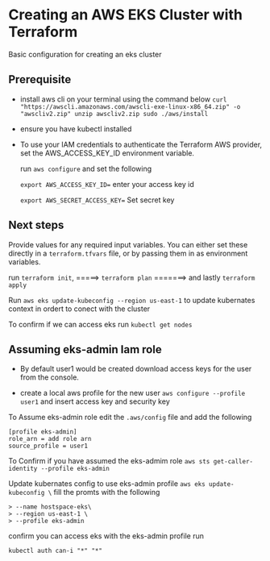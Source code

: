 # Creating an AWS EKS Cluster with Terraform

Basic configuration for creating an eks cluster


## Prerequisite

- install aws cli  on your terminal  using the command below
`curl "https://awscli.amazonaws.com/awscli-exe-linux-x86_64.zip" -o "awscliv2.zip"
unzip awscliv2.zip
sudo ./aws/install`

- ensure you have kubectl installed

- To use your IAM credentials to authenticate the Terraform AWS provider, set the AWS_ACCESS_KEY_ID environment variable.
   
   run `aws configure` and set the following

  `export AWS_ACCESS_KEY_ID=` enter your access key id
  
  `export AWS_SECRET_ACCESS_KEY=` Set secret key
  
  
## Next steps

Provide values for any required input variables. You can either set these directly in a `terraform.tfvars` file, or by passing them in as environment variables.


run `terraform init`, =====> `terraform plan` =======> and lastly `terraform apply`


Run `aws eks update-kubeconfig --region us-east-1` to update kubernates context in ordert to conect with the cluster

To confirm if we can access eks run `kubectl get nodes`

## Assuming eks-admin Iam role

- By default user1 would be created download access keys for the user from the console.

- create a local aws profile for the new user `aws configure --profile user1` and insert access key and security key

To Assume eks-admin role edit the `.aws/config` file and add the following

```
[profile eks-admin]
role_arn = add role arn
source_profile = user1 
```

To Confirm if you have assumed the eks-admim role `aws sts get-caller-identity --profile eks-admin`

Update kubernates config to use eks-admin profile `aws eks update-kubeconfig \` fill the promts with the following

 ``` 
 > --name hostspace-eks\
 > --region us-east-1 \
 > --profile eks-admin
 
 ```

confirm you can access eks with the eks-admin profile run

`kubectl auth can-i "*" "*" `




 

